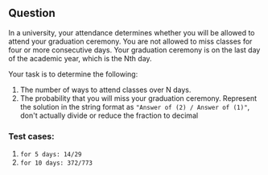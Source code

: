 ## Question

In a university, your attendance determines whether you will be allowed to attend your graduation ceremony. 
You are not allowed to miss classes for four or more consecutive days. 
Your graduation ceremony is on the last day of the academic year, which is the Nth day.

Your task is to determine the following:

1. The number of ways to attend classes over N days.
2. The probability that you will miss your graduation ceremony.
Represent the solution in the string format as ```"Answer of (2) / Answer of (1)"```, don't actually divide or reduce the fraction to decimal


### Test cases:
1. ```for 5 days: 14/29```
2. ```for 10 days: 372/773```
